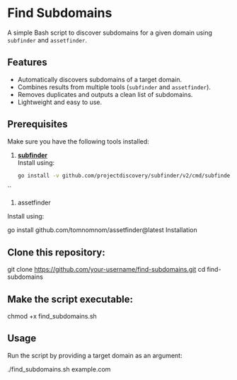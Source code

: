 # Find Subdomains

A simple Bash script to discover subdomains for a given domain using `subfinder` and `assetfinder`.

## Features

- Automatically discovers subdomains of a target domain.
- Combines results from multiple tools (`subfinder` and `assetfinder`).
- Removes duplicates and outputs a clean list of subdomains.
- Lightweight and easy to use.

## Prerequisites

Make sure you have the following tools installed:

1. [**subfinder**](https://github.com/projectdiscovery/subfinder)  
   Install using:
   ```bash
   go install -v github.com/projectdiscovery/subfinder/v2/cmd/subfinder@latest
``
1. assetfinder

Install using:

go install github.com/tomnomnom/assetfinder@latest
Installation


## Clone this repository:


git clone https://github.com/your-username/find-subdomains.git
cd find-subdomains


## Make the script executable:


chmod +x find_subdomains.sh

## Usage
Run the script by providing a target domain as an argument:


./find_subdomains.sh example.com
